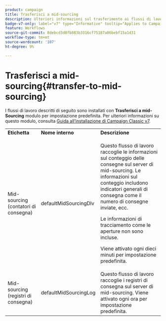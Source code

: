 ```yaml
---
product: campaign
title: Trasferisci a mid-sourcing
description: Ulteriori informazioni sul trasferimento ai flussi di lavoro di mid-sourcing
badge-v7-only: label="v7" type="Informative" tooltip="Applies to Campaign Classic v7 only"
feature: Workflows
source-git-commit: 8debcd3d8fb883b3316cf75187a86bebf15a1d31
workflow-type: tm+mt
source-wordcount: '107'
ht-degree: 9%

---
```



# Trasferisci a mid-sourcing{#transfer-to-mid-sourcing}



I flussi di lavoro descritti di seguito sono installati con **Trasferisci a mid-Sourcing** modulo per impostazione predefinita. Per ulteriori informazioni su questo modulo, consulta [Guida all’installazione di Campaign Classic v7](../../installation/using/mid-sourcing-deployment.md).

<table> 
 <tbody> 
  <tr> 
   <td> <strong>Etichetta</strong><br /> </td> 
   <td> <strong>Nome interno</strong><br /> </td> 
   <td> <strong>Descrizione</strong><br /> </td> 
  </tr> 
  <tr> 
   <td> <span class="uicontrol">Mid-sourcing (contatori di consegna)</span> <br /> </td> 
   <td> <span class="uicontrol">defaultMidSourcingDlv</span> <br /> </td> 
   <td> <p>Questo flusso di lavoro raccoglie le informazioni sul conteggio delle consegne sul server di mid-sourcing. Le informazioni sul conteggio includono indicatori generali di consegna come il numero di consegne inviate, ecc.</p> <p>Le informazioni di tracciamento come le aperture non sono incluse.</p> <p>Viene attivato ogni dieci minuti per impostazione predefinita.</p> </td> 
  </tr> 
  <tr> 
   <td> <span class="uicontrol">Mid-sourcing (registri di consegna)</span> <br /> </td> 
   <td> <span class="uicontrol">defaultMidSourcingLog</span> <br /> </td> 
   <td> Questo flusso di lavoro raccoglie i registri di consegna sul server di mid-sourcing. Viene attivato ogni ora per impostazione predefinita.<br /> </td> 
  </tr> 
 </tbody> 
</table>

